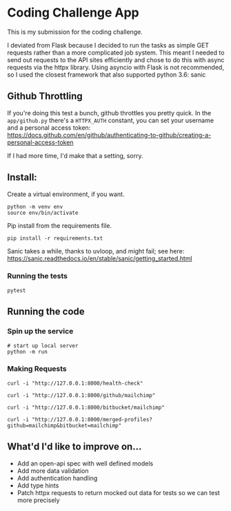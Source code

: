 # Coding Challenge App

This is my submission for the coding challenge.

I deviated from Flask because I decided to run the tasks as simple GET requests
rather than a more complicated job system. This meant I needed to send out
requests to the API sites efficiently and chose to do this with async requests
via the httpx library. Using asyncio with Flask is not recommended, so I used
the closest framework that also supported python 3.6: sanic

## Github Throttling

If you're doing this test a bunch, github throttles you pretty quick. In the
`app/github.py` there's a `HTTPX_AUTH` constant, you can set your username
and a personal access token: https://docs.github.com/en/github/authenticating-to-github/creating-a-personal-access-token

If I had more time, I'd make that a setting, sorry.

## Install:

Create a virtual environment, if you want.

```
python -m venv env
source env/bin/activate
```

Pip install from the requirements file.

```
pip install -r requirements.txt
```

Sanic takes a while, thanks to uvloop, and might fail; see here:
https://sanic.readthedocs.io/en/stable/sanic/getting_started.html

### Running the tests

```
pytest
```

## Running the code

### Spin up the service

```
# start up local server
python -m run
```

### Making Requests

```
curl -i "http://127.0.0.1:8000/health-check"
```

```
curl -i "http://127.0.0.1:8000/github/mailchimp"
```

```
curl -i "http://127.0.0.1:8000/bitbucket/mailchimp"
```

```
curl -i "http://127.0.0.1:8000/merged-profiles?github=mailchimp&bitbucket=mailchimp"
```

## What'd I'd like to improve on...

- Add an open-api spec with well defined models
- Add more data validation
- Add authentication handling
- Add type hints
- Patch httpx requests to return mocked out data for tests so we can test
  more precisely
